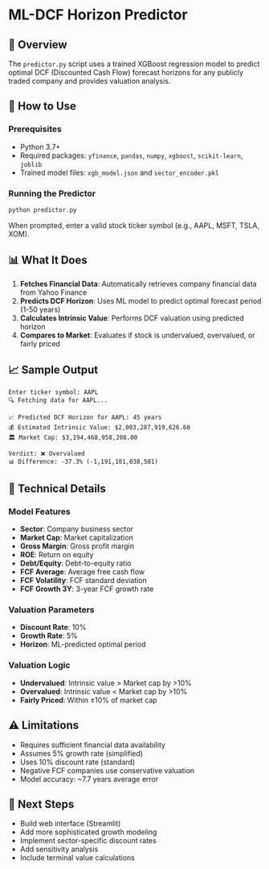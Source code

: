 # ML-DCF Horizon Predictor

## 🎯 Overview
The `predictor.py` script uses a trained XGBoost regression model to predict optimal DCF (Discounted Cash Flow) forecast horizons for any publicly traded company and provides valuation analysis.

## 🚀 How to Use

### Prerequisites
- Python 3.7+
- Required packages: `yfinance`, `pandas`, `numpy`, `xgboost`, `scikit-learn`, `joblib`
- Trained model files: `xgb_model.json` and `sector_encoder.pkl`

### Running the Predictor
```bash
python predictor.py
```

When prompted, enter a valid stock ticker symbol (e.g., AAPL, MSFT, TSLA, XOM).

## 📊 What It Does

1. **Fetches Financial Data**: Automatically retrieves company financial data from Yahoo Finance
2. **Predicts DCF Horizon**: Uses ML model to predict optimal forecast period (1-50 years)
3. **Calculates Intrinsic Value**: Performs DCF valuation using predicted horizon
4. **Compares to Market**: Evaluates if stock is undervalued, overvalued, or fairly priced

## 📈 Sample Output

```
Enter ticker symbol: AAPL
🔍 Fetching data for AAPL...

📈 Predicted DCF Horizon for AAPL: 45 years
💰 Estimated Intrinsic Value: $2,003,287,919,626.60
🏛️ Market Cap: $3,194,468,958,208.00

Verdict: ❌ Overvalued
📊 Difference: -37.3% (-1,191,181,038,581)
```

## 🔧 Technical Details

### Model Features
- **Sector**: Company business sector
- **Market Cap**: Market capitalization
- **Gross Margin**: Gross profit margin
- **ROE**: Return on equity
- **Debt/Equity**: Debt-to-equity ratio
- **FCF Average**: Average free cash flow
- **FCF Volatility**: FCF standard deviation
- **FCF Growth 3Y**: 3-year FCF growth rate

### Valuation Parameters
- **Discount Rate**: 10%
- **Growth Rate**: 5%
- **Horizon**: ML-predicted optimal period

### Valuation Logic
- **Undervalued**: Intrinsic value > Market cap by >10%
- **Overvalued**: Intrinsic value < Market cap by >10%
- **Fairly Priced**: Within ±10% of market cap

## ⚠️ Limitations

- Requires sufficient financial data availability
- Assumes 5% growth rate (simplified)
- Uses 10% discount rate (standard)
- Negative FCF companies use conservative valuation
- Model accuracy: ~7.7 years average error

## 🎯 Next Steps

- Build web interface (Streamlit)
- Add more sophisticated growth modeling
- Implement sector-specific discount rates
- Add sensitivity analysis
- Include terminal value calculations 